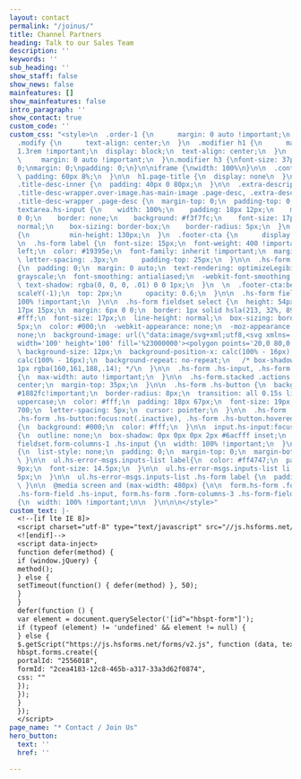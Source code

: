 ```yaml
---
layout: contact
permalink: "/joinus/"
title: Channel Partners
heading: Talk to our Sales Team
description: ''
keywords: ''
sub_heading: ''
show_staff: false
show_news: false
mainfeatures: []
show_mainfeatures: false
intro_paragraph: ''
show_contact: true
custom_code: ''
custom_css: "<style>\n  .order-1 {\n      margin: 0 auto !important;\n  }\n  .row.mx-auto,
  .modify {\n      text-align: center;\n  }\n  .modifier h1 {\n      margin: 0 auto
  1.3rem !important;\n  display: block;\n  text-align: center;\n  }\n  .col-8 {\n
  \     margin: 0 auto !important;\n  }\n.modifier h3 {\nfont-size: 37px;\nletter-spacing:
  0;\nmargin: 0;\npadding: 0;\n}\n\niframe {\nwidth: 100%\n}\n\n  .content-inner {\n
  \ padding: 60px 8%;\n  }\n\n  h1.page-title {\n  display: none\n  }\n\n  .title--description-position-over-image.title--description-alignment-center
  .title-desc-inner {\n  padding: 40px 0 80px;\n  }\n\n  .extra-description-formatting.title-background
  .title-desc-wrapper.over-image.has-main-image .page-desc, .extra-description-formatting.title-background:not(.collection-type-index)
  .title-desc-wrapper .page-desc {\n  margin-top: 0;\n  padding-top: 0;\n  }\n\n  input.hs-input,
  textarea.hs-input {\n    width: 100%;\n    padding: 18px 12px;\n    margin: 6px
  0 0;\n    border: none;\n    background: #f3f7fc;\n    font-size: 17px;\n    line-height:
  normal;\n    box-sizing: border-box;\n    border-radius: 5px;\n  }\n  textarea.hs-input
  {\n          min-height: 130px;\n  }\n  .footer-cta {\n      display: none;\n  }
  \n  .hs-form label {\n  font-size: 15px;\n  font-weight: 400 !important;\n  float:
  left;\n  color: #19395e;\n  font-family: inherit !important;\n  margin-bottom: 2px;\n
  \ letter-spacing: .3px;\n      padding-top: 25px;\n  }\n\n  .hs-form.stacked fieldset
  {\n  padding: 0;\n  margin: 0 auto;\n  text-rendering: optimizeLegibility;\n  -moz-osx-font-smoothing:
  grayscale;\n  font-smoothing: antialiased;\n  -webkit-font-smoothing: antialiased;\n
  \ text-shadow: rgba(0, 0, 0, .01) 0 0 1px;\n  }\n  \n  .footer-cta:before {\n  transform:
  scaleY(-1);\n  top: 2px;\n      opacity: 0.6;\n  }\n\n  .hs-form fieldset {\n  max-width:
  100% !important;\n  }\n\n  .hs-form fieldset select {\n  height: 54px;\n  padding:
  17px 15px;\n  margin: 6px 0 0;\n  border: 1px solid hsla(213, 32%, 89%, 1);\n  background:
  #fff;\n  font-size: 17px;\n  line-height: normal;\n  box-sizing: border-box;\n  border-radius:
  5px;\n  color: #000;\n  -webkit-appearance: none;\n  -moz-appearance: none;\n  appearance:
  none;\n  background-image: url(\"data:image/svg+xml;utf8,<svg xmlns='http://www.w3.org/2000/svg'
  width='100' height='100' fill='%23000000'><polygon points='20,0 80,0 50,52'/></svg>\");\n
  \ background-size: 12px;\n  background-position-x: calc(100% - 16px);\n  background-position-y:
  calc(100% - 16px);\n  background-repeat: no-repeat;\n   /* box-shadow: 0 1px 3px
  1px rgba(160,161,188,.14); */\n  }\n\n  .hs-form .hs-input, .hs-form textarea.hs-input
  {\n  max-width: auto !important;\n  }\n\n  .hs-form.stacked .actions {\n  text-align:
  center;\n  margin-top: 35px;\n  }\n\n  .hs-form .hs-button {\n  background-color:
  #1882fc!important;\n  border-radius: 8px;\n  transition: all 0.15s linear;\n  text-transform:
  uppercase;\n  color: #fff;\n  padding: 18px 67px;\n  font-size: 19px;\n  font-weight:
  700;\n  letter-spacing: 5px;\n  cursor: pointer;\n  }\n\n  .hs-form .hs-button:hover:not(.inactive),
  .hs-form .hs-button:focus:not(.inactive), .hs-form .hs-button.hovered:not(.inactive)
  {\n  background: #000;\n  color: #fff;\n  }\n\n  input.hs-input:focus, textarea.hs-input:focus
  {\n  outline: none;\n  box-shadow: 0px 0px 0px 2px #6acfff inset;\n  }\n\n  .hs-form
  fieldset.form-columns-1 .hs-input {\n  width: 100% !important;\n  }\n\n  ul.hs-error-msgs.inputs-list
  {\n  list-style: none;\n  padding: 0;\n  margin-top: 0;\n  margin-bottom: 25px;\n
  \ }\n\n  ul.hs-error-msgs.inputs-list label{\n  color: #ff4747;\n  padding-top:
  9px;\n  font-size: 14.5px;\n  }\n\n  ul.hs-error-msgs.inputs-list li {\n  padding-bottom:
  5px;\n  }\n\n  ul.hs-error-msgs.inputs-list .hs-form label {\n  padding: 0 !important;\n
  \ }\n\n  @media screen and (max-width: 480px) {\n\n  form.hs-form .form-columns-2
  .hs-form-field .hs-input, form.hs-form .form-columns-3 .hs-form-field .hs-input
  {\n  width: 100% !important;\n\n  }\n\n\n</style>"
custom_text: |-
  <!--[if lte IE 8]>
  <script charset="utf-8" type="text/javascript" src="//js.hsforms.net/forms/v2-legacy.js"></script>
  <![endif]-->
  <script data-inject>
  function defer(method) {
  if (window.jQuery) {
  method();
  } else {
  setTimeout(function() { defer(method) }, 50);
  }
  }
  defer(function () {
  var element = document.querySelector('[id^="hbspt-form"]');
  if (typeof (element) != 'undefined' && element != null) {
  } else {
  $.getScript("https://js.hsforms.net/forms/v2.js", function (data, textStatus, jqxhr) {
  hbspt.forms.create({
  portalId: "2556018",
  formId: "2cea4183-12c8-465b-a317-33a3d62f0874",
  css: ""
  });
  });
  }
  });
  </script>
page_name: "* Contact / Join Us"
hero_button:
  text: ''
  href: ''

---
```

